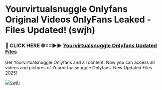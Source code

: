 # Yourvirtualsnuggle Onlyfans Original Videos 0nlyFans Leaked - Files Updated! (swjh)

<h3>🔴 CLICK HERE 🌐==►► <a href="https://tinyurl.com/ehrbuxhb" rel="nofollow">Yourvirtualsnuggle Onlyfans Updated Files</a></h3>

Get Yourvirtualsnuggle Onlyfans and all content. Now you can access all videos and pictures of Yourvirtualsnuggle Onlyfans. New Updated Files 2025!

[![swjh](https://i.imgur.com/lVYEuWS.gif)](https://tinyurl.com/ehrbuxhb)
